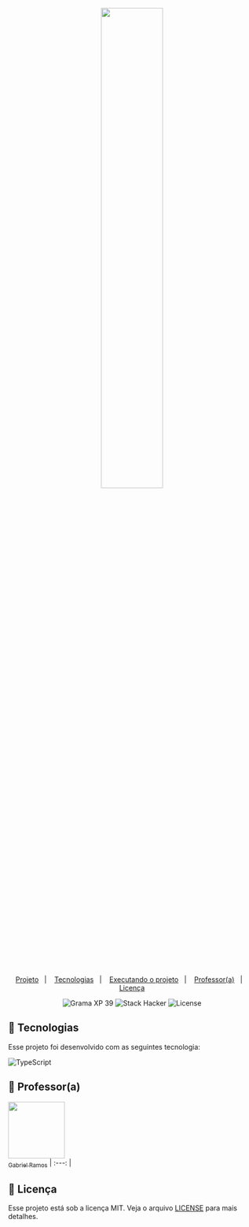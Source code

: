 <p align="center">
  <img src="https://github.com/scillapinheiro/gama_academy_desafio-1/blob/main/logo-gama-academy.png" width="50%">
</p>

<p align="center">
  <a href="#-projeto">Projeto</a>&nbsp;&nbsp;&nbsp;|&nbsp;&nbsp;&nbsp;
  <a href="#-tecnologias">Tecnologias</a>&nbsp;&nbsp;&nbsp;|&nbsp;&nbsp;&nbsp;
  <a href="#-executando-o-projeto">Executando o projeto</a>&nbsp;&nbsp;&nbsp;|&nbsp;&nbsp;&nbsp;
  <a href="#-professor(a)">Professor(a)</a>&nbsp;&nbsp;&nbsp;|&nbsp;&nbsp;&nbsp;
  <a href="#-licença">Licença</a>
</p>

<p align="center">
  <img alt="Grama XP 39" src="https://img.shields.io/static/v1?label=xp&message=39&color=success&labelColor=grey">
  
  <img alt="Stack Hacker" src="https://img.shields.io/static/v1?label=stack&message=hacker&color=success&labelColor=grey">
  
  <img alt="License" src="https://img.shields.io/static/v1?label=license&message=MIT&color=success&labelColor=grey">
</p>

<!-- ## :computer: Projeto -->

## :rocket: Tecnologias
Esse projeto foi desenvolvido com as seguintes tecnologia:

![TypeScript](https://img.shields.io/badge/typescript-%23007ACC.svg?style=for-the-badge&logo=typescript&logoColor=white)

<!-- ## :arrow_forward: Executando o projeto -->

## :green_heart: Professor(a)
[<img src="https://avatars.githubusercontent.com/u/13336905?v=4" width=115> <br> <sub>Gabriel Ramos</sub>](https://github.com/gabrieluizramos)
| :---: |

## :memo: Licença
Esse projeto está sob a licença MIT. Veja o arquivo [LICENSE](LICENSE.md) para mais detalhes.
